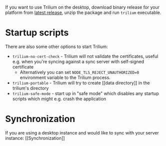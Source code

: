 If you want to use Trilium on the desktop, download binary release for your platform from [latest release](https://github.com/zadam/trilium/releases/latest), unzip the package and run `trilium` executable.

# Startup scripts

There are also some other options to start Trilium:

* `trilium-no-cert-check` - Trilium will not validate the certificates, useful e.g. when you're syncing against a sync server with self-signed certificate
  * Alternatively you can set `NODE_TLS_REJECT_UNAUTHORIZED=0` environment variable to the Trilium process.
* `trilium-portable` - Trilium will try to create [[data directory]] in the trilium's directory
* `trilium-safe-mode` - start up in "safe mode" which disables any startup scripts which might e.g. crash the application

# Synchronization
If you are using a desktop instance and would like to sync with your server instance: [[Synchronization]]
